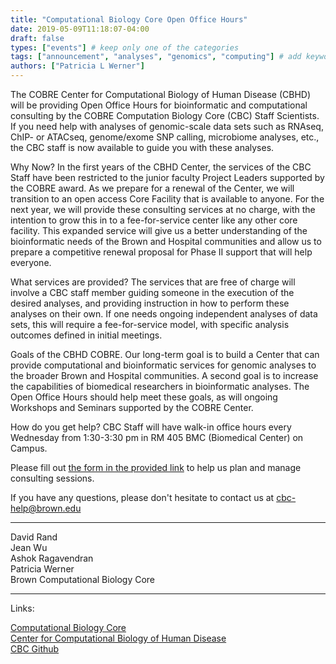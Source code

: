 ```yaml
---
title: "Computational Biology Core Open Office Hours"
date: 2019-05-09T11:18:07-04:00
draft: false
types: ["events"] # keep only one of the categories
tags: ["announcement", "analyses", "genomics", "computing"] # add keywords here, be consistent with other posts.
authors: ["Patricia L Werner"]
---
```



The COBRE Center for Computational Biology of Human Disease (CBHD) will be providing Open Office Hours for bioinformatic and computational consulting by the COBRE Computation Biology Core (CBC) Staff Scientists. If you need help with analyses of genomic-scale data sets such as RNAseq, ChIP- or ATACseq, genome/exome SNP calling, microbiome analyses, etc., the CBC staff is now available to guide you with these analyses.

Why Now? In the first years of the CBHD Center, the services of the CBC Staff have been restricted to the junior faculty Project Leaders supported by the COBRE award. As we prepare for a renewal of the Center, we will transition to an open access Core Facility that is available to anyone. For the next year, we will provide these consulting services at no charge, with the intention to grow this in to a fee-for-service center like any other core facility. This expanded service will give us a better understanding of the bioinformatic needs of the Brown and Hospital communities and allow us to prepare a competitive renewal proposal for Phase II support that will help everyone.

What services are provided? The services that are free of charge will involve a CBC staff member guiding someone in the execution of the desired analyses, and providing instruction in how to perform these analyses on their own. If one needs ongoing independent analyses of data sets, this will require a fee-for-service model, with specific analysis outcomes defined in initial meetings.

Goals of the CBHD COBRE. Our long-term goal is to build a Center that can provide computational and bioinformatic services for genomic analyses to the broader Brown and Hospital communities. A second goal is to increase the capabilities of biomedical researchers in bioinformatic analyses. The Open Office Hours should help meet these goals, as will ongoing Workshops and Seminars supported by the COBRE Center.

How do you get help? CBC Staff will have walk-in office hours every Wednesday from 1:30-3:30 pm in RM 405 BMC (Biomedical Center) on Campus.

Please fill out [the form in the provided link](https://forms.gle/5ocVHfAJbhEuKAci9) to help us plan and manage consulting sessions.

If you have any questions, please don't hesitate to contact us at [cbc-help@brown.edu](mailto:cbc-help@brown.edu)   

----

David Rand  
Jean Wu  
Ashok Ragavendran  
Patricia Werner  
Brown Computational Biology Core  

----

Links:

[Computational Biology Core](https://cbc.brown.edu/)  
[Center for Computational Biology of Human Disease](https://www.brown.edu/research/projects/computational-biology-of-human-disease/)  
[CBC Github](https://compbiocore.github.io/)  
